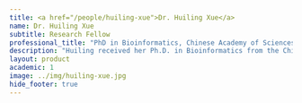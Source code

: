 ```yaml
---
title: <a href="/people/huiling-xue">Dr. Huiling Xue</a>
name: Dr. Huiling Xue
subtitle: Research Fellow
professional_title: "PhD in Bioinformatics, Chinese Academy of Sciences, Postdoctoral Fellow (2012-2013), Assistant Professor, Shenyang Agricultural University, China"  # Joined professional titles
description: "Huiling received her Ph.D. in Bioinformatics from the Chinese Academy of Sciences and joined the lab to work on epigenetics after working in the Giraldez lab at Yale. She worked on analysis of model organism ENCODE data and copy number data."
layout: product
academic: 1
image: ../img/huiling-xue.jpg
hide_footer: true
---
```

